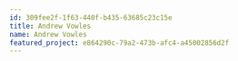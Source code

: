 ```yaml
---
id: 309fee2f-1f63-440f-b435-63685c23c15e
title: Andrew Vowles
name: Andrew Vowles
featured_project: e864290c-79a2-473b-afc4-a45002856d2f
---
```

